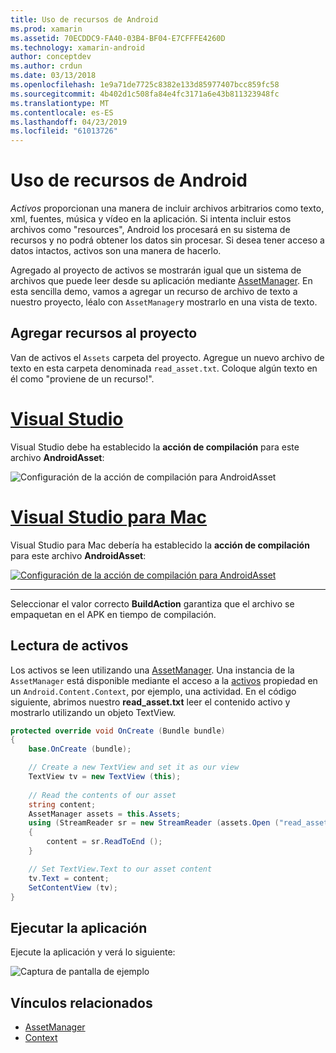 ```yaml
---
title: Uso de recursos de Android
ms.prod: xamarin
ms.assetid: 70ECDDC9-FA40-03B4-BF04-E7CFFFE4260D
ms.technology: xamarin-android
author: conceptdev
ms.author: crdun
ms.date: 03/13/2018
ms.openlocfilehash: 1e9a71de7725c8382e133d85977407bcc859fc58
ms.sourcegitcommit: 4b402d1c508fa84e4fc3171a6e43b811323948fc
ms.translationtype: MT
ms.contentlocale: es-ES
ms.lasthandoff: 04/23/2019
ms.locfileid: "61013726"
---
```

# <a name="using-android-assets"></a>Uso de recursos de Android

_Activos_ proporcionan una manera de incluir archivos arbitrarios como texto, xml, fuentes, música y vídeo en la aplicación. Si intenta incluir estos archivos como "resources", Android los procesará en su sistema de recursos y no podrá obtener los datos sin procesar. Si desea tener acceso a datos intactos, activos son una manera de hacerlo.

Agregado al proyecto de activos se mostrarán igual que un sistema de archivos que puede leer desde su aplicación mediante [AssetManager](https://developer.xamarin.com/api/type/Android.Content.Res.AssetManager/).
En esta sencilla demo, vamos a agregar un recurso de archivo de texto a nuestro proyecto, léalo con `AssetManager`y mostrarlo en una vista de texto.


## <a name="add-asset-to-project"></a>Agregar recursos al proyecto

Van de activos el `Assets` carpeta del proyecto. Agregue un nuevo archivo de texto en esta carpeta denominada `read_asset.txt`. Coloque algún texto en él como "proviene de un recurso!".

# <a name="visual-studiotabwindows"></a>[Visual Studio](#tab/windows)

Visual Studio debe ha establecido la **acción de compilación** para este archivo **AndroidAsset**:

![Configuración de la acción de compilación para AndroidAsset](android-assets-images/asset-properties-vs.png) 

# <a name="visual-studio-for-mactabmacos"></a>[Visual Studio para Mac](#tab/macos)

Visual Studio para Mac debería ha establecido la **acción de compilación** para este archivo **AndroidAsset**:

[![Configuración de la acción de compilación para AndroidAsset](android-assets-images/asset-properties-xs-sml.png)](android-assets-images/asset-properties-xs.png#lightbox)

-----

Seleccionar el valor correcto **BuildAction** garantiza que el archivo se empaquetan en el APK en tiempo de compilación.


## <a name="reading-assets"></a>Lectura de activos

Los activos se leen utilizando una [AssetManager](https://developer.xamarin.com/api/type/Android.Content.Res.AssetManager/). Una instancia de la `AssetManager` está disponible mediante el acceso a la [activos](https://developer.xamarin.com/api/property/Android.Content.Context.Assets/) propiedad en un `Android.Content.Context`, por ejemplo, una actividad.
En el código siguiente, abrimos nuestro **read_asset.txt** leer el contenido activo y mostrarlo utilizando un objeto TextView.

```csharp
protected override void OnCreate (Bundle bundle)
{
    base.OnCreate (bundle);

    // Create a new TextView and set it as our view
    TextView tv = new TextView (this);
    
    // Read the contents of our asset
    string content;
    AssetManager assets = this.Assets;
    using (StreamReader sr = new StreamReader (assets.Open ("read_asset.txt")))
    {
        content = sr.ReadToEnd ();
    }

    // Set TextView.Text to our asset content
    tv.Text = content;
    SetContentView (tv);
}
```


## <a name="running-the-application"></a>Ejecutar la aplicación

Ejecute la aplicación y verá lo siguiente:

![Captura de pantalla de ejemplo](android-assets-images/screenshot.png)


## <a name="related-links"></a>Vínculos relacionados

- [AssetManager](https://developer.xamarin.com/api/type/Android.Content.Res.AssetManager/)
- [Context](https://developer.xamarin.com/api/type/Android.Content.Context/)
